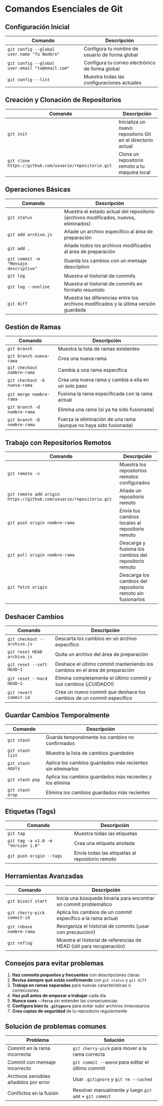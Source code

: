 # Comandos Esenciales de Git

## Configuración Inicial

| Comando | Descripción |
|---------|-------------|
| `git config --global user.name "Tu Nombre"` | Configura tu nombre de usuario de forma global |
| `git config --global user.email "tu@email.com"` | Configura tu correo electrónico de forma global |
| `git config --list` | Muestra todas las configuraciones actuales |

## Creación y Clonación de Repositorios

| Comando | Descripción |
|---------|-------------|
| `git init` | Inicializa un nuevo repositorio Git en el directorio actual |
| `git clone https://github.com/usuario/repositorio.git` | Clona un repositorio remoto a tu máquina local |

## Operaciones Básicas

| Comando | Descripción |
|---------|-------------|
| `git status` | Muestra el estado actual del repositorio (archivos modificados, nuevos, eliminados) |
| `git add archivo.js` | Añade un archivo específico al área de preparación |
| `git add .` | Añade todos los archivos modificados al área de preparación |
| `git commit -m "Mensaje descriptivo"` | Guarda los cambios con un mensaje descriptivo |
| `git log` | Muestra el historial de commits |
| `git log --oneline` | Muestra el historial de commits en formato resumido |
| `git diff` | Muestra las diferencias entre los archivos modificados y la última versión guardada |

## Gestión de Ramas

| Comando | Descripción |
|---------|-------------|
| `git branch` | Muestra la lista de ramas existentes |
| `git branch nueva-rama` | Crea una nueva rama |
| `git checkout nombre-rama` | Cambia a una rama específica |
| `git checkout -b nueva-rama` | Crea una nueva rama y cambia a ella en un solo paso |
| `git merge nombre-rama` | Fusiona la rama especificada con la rama actual |
| `git branch -d nombre-rama` | Elimina una rama (si ya ha sido fusionada) |
| `git branch -D nombre-rama` | Fuerza la eliminación de una rama (aunque no haya sido fusionada) |

## Trabajo con Repositorios Remotos

| Comando | Descripción |
|---------|-------------|
| `git remote -v` | Muestra los repositorios remotos configurados |
| `git remote add origin https://github.com/usuario/repositorio.git` | Añade un repositorio remoto |
| `git push origin nombre-rama` | Envía tus cambios locales al repositorio remoto |
| `git pull origin nombre-rama` | Descarga y fusiona los cambios del repositorio remoto |
| `git fetch origin` | Descarga los cambios del repositorio remoto sin fusionarlos |

## Deshacer Cambios

| Comando | Descripción |
|---------|-------------|
| `git checkout -- archivo.js` | Descarta los cambios en un archivo específico |
| `git reset HEAD archivo.js` | Quita un archivo del área de preparación |
| `git reset --soft HEAD~1` | Deshace el último commit manteniendo los cambios en el área de preparación |
| `git reset --hard HEAD~1` | Elimina completamente el último commit y sus cambios (¡CUIDADO!) |
| `git revert commit-id` | Crea un nuevo commit que deshace los cambios de un commit específico |

## Guardar Cambios Temporalmente

| Comando | Descripción |
|---------|-------------|
| `git stash` | Guarda temporalmente los cambios no confirmados |
| `git stash list` | Muestra la lista de cambios guardados |
| `git stash apply` | Aplica los cambios guardados más recientes sin eliminarlos |
| `git stash pop` | Aplica los cambios guardados más recientes y los elimina |
| `git stash drop` | Elimina los cambios guardados más recientes |

## Etiquetas (Tags)

| Comando | Descripción |
|---------|-------------|
| `git tag` | Muestra todas las etiquetas |
| `git tag -a v1.0 -m "Versión 1.0"` | Crea una etiqueta anotada |
| `git push origin --tags` | Envía todas las etiquetas al repositorio remoto |

## Herramientas Avanzadas

| Comando | Descripción |
|---------|-------------|
| `git bisect start` | Inicia una búsqueda binaria para encontrar un commit problemático |
| `git cherry-pick commit-id` | Aplica los cambios de un commit específico a la rama actual |
| `git rebase nombre-rama` | Reorganiza el historial de commits (¡usar con precaución!) |
| `git reflog` | Muestra el historial de referencias de HEAD (útil para recuperación) |

## Consejos para evitar problemas

1. **Haz commits pequeños y frecuentes** con descripciones claras
2. **Revisa siempre qué estás confirmando** con `git status` y `git diff`
3. **Trabaja en ramas separadas** para nuevas características o correcciones
4. **Haz pull antes de empezar a trabajar** cada día
5. **Nunca uses `--force`** sin entender las consecuencias
6. **Configura bien tu `.gitignore`** para evitar subir archivos innecesarios
7. **Crea copias de seguridad** de tu repositorio regularmente

## Solución de problemas comunes

| Problema | Solución |
|----------|----------|
| Commit en la rama incorrecta | `git cherry-pick` para mover a la rama correcta |
| Commit con mensaje incorrecto | `git commit --amend` para editar el último commit |
| Archivos sensibles añadidos por error | Usar `.gitignore` y `git rm --cached` |
| Conflictos en la fusión | Resolver manualmente y luego `git add` + `git commit` |

